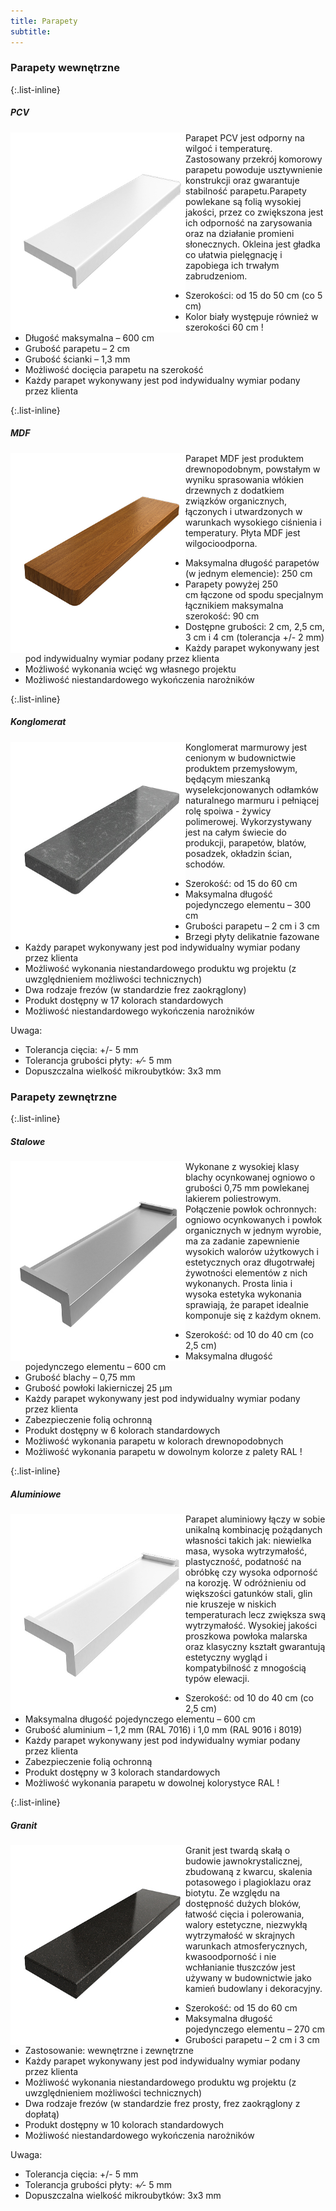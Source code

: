 ```yaml
---
title: Parapety
subtitle:
---
```


<h3>Parapety wewnętrzne</h3> 
{:.list-inline}

<h5 class="title">PCV</h5>
<div class="article"> 
    <div class="left-pane">
        <img align="left" width="280" height="320" src="assets/img/offers/parapety/Parapet_PCV.jpg">
    </div>
    <div class="right-pane content-text">
        <p>
Parapet PCV jest odporny na wilgoć i temperaturę. Zastosowany przekrój komorowy parapetu
powoduje usztywnienie konstrukcji oraz gwarantuje stabilność parapetu.Parapety
powlekane są folią wysokiej jakości, przez co zwiększona jest ich odporność na
zarysowania oraz na działanie promieni słonecznych. Okleina jest gładka co ułatwia
pielęgnację i zapobiega ich trwałym zabrudzeniom.
        </p>
        <p>
        <ul>
            <li>Szerokości: od 15 do 50 cm (co 5 cm)</li>
            <li>Kolor biały występuje również w szerokości 60 cm !</li>
            <li>Długość maksymalna – 600 cm</li>
            <li>Grubość parapetu – 2 cm</li>
            <li>Grubość ścianki – 1,3 mm</li>
            <li>Możliwość docięcia parapetu na szerokość</li>
            <li>Każdy parapet wykonywany jest pod indywidualny wymiar podany przez klienta</li>
        </ul>
        </p>
    </div>
</div>
{:.list-inline}

<h5 class="title">MDF</h5>
<div class="article"> 
    <div class="left-pane">
        <img align="left" width="280" height="320" src="assets/img/offers/parapety/Parapet_MDF.jpg">
    </div>
    <div class="right-pane content-text">
        <p>
Parapet MDF jest produktem drewnopodobnym, powstałym w wyniku sprasowania włókien
drzewnych z dodatkiem związków organicznych, łączonych i utwardzonych w warunkach
wysokiego ciśnienia i temperatury. Płyta MDF jest wilgocioodporna.
        </p>
        <p>
        <ul>
            <li>Maksymalna długość parapetów (w jednym elemencie): 250 cm</li>
            <li>Parapety powyżej 250 cm łączone od spodu specjalnym łącznikiem
maksymalna szerokość: 90 cm</li>
            <li>Dostępne grubości: 2 cm, 2,5 cm, 3 cm i 4 cm (tolerancja +/- 2 mm)</li>
            <li>Każdy parapet wykonywany jest pod indywidualny wymiar podany przez klienta</li>
            <li>Możliwość wykonania wcięć wg własnego projektu</li>
            <li>Możliwość niestandardowego wykończenia narożników</li>
        </ul>
        </p>
    </div>
</div>
{:.list-inline}

<h5 class="title">Konglomerat</h5>
<div class="article"> 
    <div class="left-pane">
        <img align="left" width="280" height="320" src="assets/img/offers/parapety/Parapet_Konglomerat.jpg">
    </div>
    <div class="right-pane content-text">
        <p>
Konglomerat marmurowy jest cenionym w budownictwie produktem
przemysłowym, będącym mieszanką wyselekcjonowanych odłamków naturalnego
marmuru i pełniącej rolę spoiwa - żywicy polimerowej.
Wykorzystywany jest na całym świecie do produkcji, parapetów, blatów, posadzek,
okładzin ścian, schodów.
        </p>
        <p>
        <ul>
            <li>Szerokość: od 15 do 60 cm</li>
            <li>Maksymalna długość pojedynczego elementu – 300 cm</li>
            <li>Grubości parapetu – 2 cm i 3 cm</li>
            <li>Brzegi płyty delikatnie fazowane</li>
            <li>Każdy parapet wykonywany jest pod indywidualny wymiar podany przez klienta</li>
            <li>Możliwość wykonania niestandardowego produktu wg projektu (z uwzględnieniem
możliwości technicznych)</li>
            <li>Dwa rodzaje frezów (w standardzie frez zaokrąglony)</li>
            <li>Produkt dostępny w 17 kolorach standardowych</li>
            <li>Możliwość niestandardowego wykończenia narożników</li>
        </ul>
        </p>
         <p>
         Uwaga:
        <ul>
            <li>Tolerancja cięcia: +/- 5 mm</li>
            <li>Tolerancja grubości płyty: +⁄- 5 mm</li>
            <li>Dopuszczalna wielkość mikroubytków: 3x3 mm</li>
        </ul>
        </p>
    </div>
</div>

<h3>Parapety zewnętrzne</h3> 
{:.list-inline}

<h5 class="title">Stalowe</h5>
<div class="article"> 
    <div class="left-pane">
        <img align="left" width="280" height="320" src="assets/img/offers/parapety/Parapet_Stalowy.jpg">
    </div>
    <div class="right-pane content-text">
        <p>
Wykonane z wysokiej klasy blachy ocynkowanej ogniowo o grubości 0,75 mm
powlekanej lakierem poliestrowym. Połączenie powłok ochronnych: ogniowo
ocynkowanych i powłok organicznych w jednym wyrobie, ma za zadanie zapewnienie
wysokich walorów użytkowych i estetycznych oraz długotrwałej żywotności elementów z
nich wykonanych. Prosta linia i wysoka estetyka wykonania sprawiają, że parapet idealnie
komponuje się z każdym oknem.
        </p>
        <p>
        <ul>
            <li>Szerokość: od 10 do 40 cm (co 2,5 cm)</li>
            <li>Maksymalna długość pojedynczego elementu – 600 cm</li>
            <li>Grubość blachy – 0,75 mm</li>
            <li>Grubość powłoki lakierniczej 25 µm</li>
            <li>Każdy parapet wykonywany jest pod indywidualny wymiar podany przez klienta</li>
            <li>Zabezpieczenie folią ochronną</li>
            <li>Produkt dostępny w 6 kolorach standardowych</li>
            <li>Możliwość wykonania parapetu w kolorach drewnopodobnych</li>
            <li>Możliwość wykonania parapetu w dowolnym kolorze z palety RAL !</li>
        </ul>
        </p>
    </div>
</div>

{:.list-inline}

<h5 class="title">Aluminiowe</h5>
<div class="article"> 
    <div class="left-pane">
        <img align="left" width="280" height="320" src="assets/img/offers/parapety/Parapet_ALU.jpg">
    </div>
    <div class="right-pane content-text">
        <p>
Parapet aluminiowy łączy w sobie unikalną kombinację pożądanych własności takich jak:
niewielka masa, wysoka wytrzymałość, plastyczność, podatność na obróbkę czy wysoka
odporność na korozję. W odróżnieniu od większości gatunków stali, glin nie kruszeje w
niskich temperaturach lecz zwiększa swą wytrzymałość. Wysokiej jakości proszkowa
powłoka malarska oraz klasyczny kształt gwarantują estetyczny wygląd i kompatybilność z
mnogością typów elewacji.
        </p>
        <p>
        <ul>
            <li>Szerokość: od 10 do 40 cm (co 2,5 cm)</li>
            <li>Maksymalna długość pojedynczego elementu – 600 cm</li>
            <li>Grubość aluminium – 1,2 mm (RAL 7016) i 1,0 mm (RAL 9016 i 8019)</li>
            <li>Każdy parapet wykonywany jest pod indywidualny wymiar podany przez klienta</li>
            <li>Zabezpieczenie folią ochronną</li>
            <li>Produkt dostępny w 3 kolorach standardowych</li>
            <li>Możliwość wykonania parapetu w dowolnej kolorystyce RAL !</li>
        </ul>
        </p>
    </div>
</div>

{:.list-inline}

<h5 class="title">Granit</h5>
<div class="article"> 
    <div class="left-pane">
        <img align="left" width="280" height="320" src="assets/img/offers/parapety/Parapet_Granit.jpg">
    </div>
    <div class="right-pane content-text">
        <p>
Granit jest twardą skałą o budowie jawnokrystalicznej, zbudowaną z kwarcu,
skalenia potasowego i plagioklazu oraz biotytu. Ze względu na dostępność dużych bloków,
łatwość cięcia i polerowania, walory estetyczne, niezwykłą wytrzymałość w skrajnych
warunkach atmosferycznych, kwasoodporność i nie wchłanianie tłuszczów jest używany w
budownictwie jako kamień budowlany i dekoracyjny.
        </p>
        <p>
        <ul>
            <li>Szerokość: od 15 do 60 cm</li>
            <li>Maksymalna długość pojedynczego elementu – 270 cm</li>
            <li>Grubości parapetu – 2 cm i 3 cm</li>
            <li>Zastosowanie: wewnętrzne i zewnętrzne</li>
            <li>Każdy parapet wykonywany jest pod indywidualny wymiar podany przez klienta</li>
            <li>Możliwość wykonania niestandardowego produktu wg projektu (z
uwzględnieniem możliwości technicznych)</li>
            <li>Dwa rodzaje frezów (w standardzie frez prosty, frez zaokrąglony z dopłatą)</li>
            <li>Produkt dostępny w 10 kolorach standardowych</li>
            <li>Możliwość niestandardowego wykończenia narożników</li>
        </ul>
        </p>
        <p>
        Uwaga:
        <ul>
            <li>Tolerancja cięcia: +/- 5 mm</li>
            <li>Tolerancja grubości płyty: +⁄- 5 mm</li>
            <li>Dopuszczalna wielkość mikroubytków: 3x3 mm</li>
        </ul>
        </p>
    </div>
</div>
